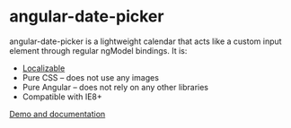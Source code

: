 # angular-date-picker

angular-date-picker is a lightweight calendar that acts like a custom input element through regular ngModel bindings. It is:

* [Localizable](https://docs.angularjs.org/guide/i18n)
* Pure CSS – does not use any images
* Pure Angular – does not rely on any other libraries
* Compatible with IE8+

[Demo and documentation](http://myplanetdigital.github.io/angular-date-picker/)
